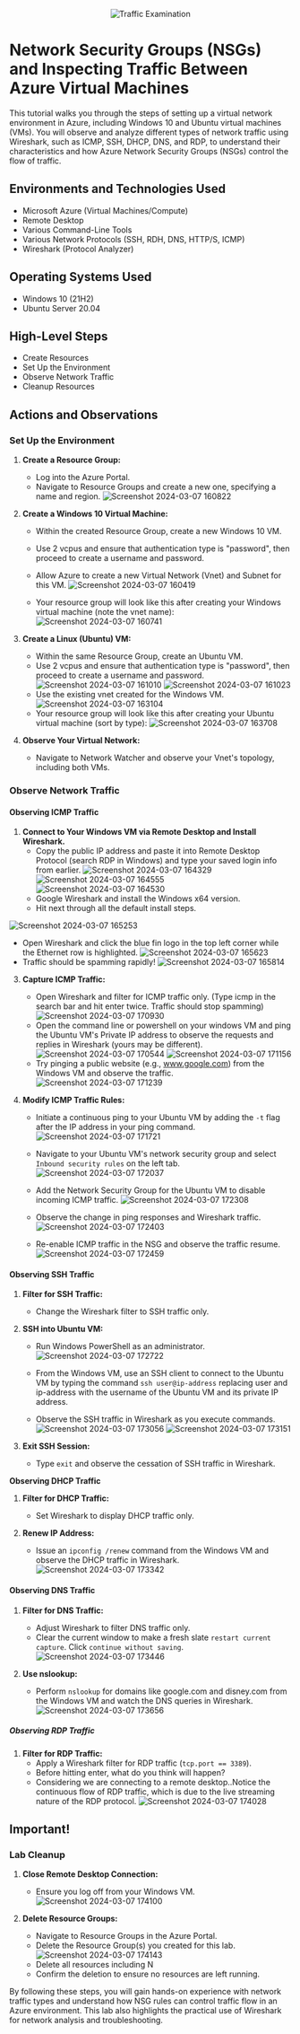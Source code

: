 <p align="center">
<img src="https://i.imgur.com/Ua7udoS.png" alt="Traffic Examination"/>
</p>

<h1>Network Security Groups (NSGs) and Inspecting Traffic Between Azure Virtual Machines</h1>
This tutorial walks you through the steps of setting up a virtual network environment in Azure, including Windows 10 and Ubuntu virtual machines (VMs). You will observe and analyze different types of network traffic using Wireshark, such as ICMP, SSH, DHCP, DNS, and RDP, to understand their characteristics and how Azure Network Security Groups (NSGs) control the flow of traffic.
<br />


<h2>Environments and Technologies Used</h2>

- Microsoft Azure (Virtual Machines/Compute)
- Remote Desktop
- Various Command-Line Tools
- Various Network Protocols (SSH, RDH, DNS, HTTP/S, ICMP)
- Wireshark (Protocol Analyzer)

<h2>Operating Systems Used </h2>

- Windows 10 (21H2)
- Ubuntu Server 20.04

<h2>High-Level Steps</h2>

- Create Resources
- Set Up the Environment
- Observe Network Traffic
- Cleanup Resources

<h2>Actions and Observations</h2>

### **Set Up the Environment**

1. **Create a Resource Group:**
   - Log into the Azure Portal.
   - Navigate to Resource Groups and create a new one, specifying a name and region.
![Screenshot 2024-03-07 160822](https://github.com/d-lowes/azure-network-protocols/assets/121920809/63d7eeb8-99a1-4790-9ce5-22a7ebf6f3f1)

2. **Create a Windows 10 Virtual Machine:**
   - Within the created Resource Group, create a new Windows 10 VM.
   - Use 2 vcpus and ensure that authentication type is "password", then proceed to create a username and password.
   - Allow Azure to create a new Virtual Network (Vnet) and Subnet for this VM.
![Screenshot 2024-03-07 160419](https://github.com/d-lowes/azure-network-protocols/assets/121920809/1b8505f0-b252-4f6d-9ceb-09b3b2a148d7)

   - Your resource group will look like this after creating your Windows virtual machine (note the vnet name):
![Screenshot 2024-03-07 160741](https://github.com/d-lowes/azure-network-protocols/assets/121920809/4d4b0e82-7807-464e-8e8f-0128abd1ddb5)

3. **Create a Linux (Ubuntu) VM:**
   - Within the same Resource Group, create an Ubuntu VM.
   - Use 2 vcpus and ensure that authentication type is "password", then proceed to create a username and password.
![Screenshot 2024-03-07 161010](https://github.com/d-lowes/azure-network-protocols/assets/121920809/13b45726-472a-46b1-9851-a21df934ca14)
![Screenshot 2024-03-07 161023](https://github.com/d-lowes/azure-network-protocols/assets/121920809/8fd302c8-d388-4b2c-a024-eafd6c41db0e)
   - Use the existing vnet created for the Windows VM.
![Screenshot 2024-03-07 163104](https://github.com/d-lowes/azure-network-protocols/assets/121920809/9906561e-e7c9-45ad-b74b-8ffcb7ebc07b)
   - Your resource group will look like this after creating your Ubuntu virtual machine (sort by type):
![Screenshot 2024-03-07 163708](https://github.com/d-lowes/azure-network-protocols/assets/121920809/db5e3d9f-d91c-40f6-ba9e-54e3eb2f5df2)


4. **Observe Your Virtual Network:**
   - Navigate to Network Watcher and observe your Vnet's topology, including both VMs.

### Observe Network Traffic


#### **Observing ICMP Traffic**

1. **Connect to Your Windows VM via Remote Desktop and Install Wireshark.**
   - Copy the public IP address and paste it into Remote Desktop Protocol (search RDP in Windows) and type your saved login info from earlier.
![Screenshot 2024-03-07 164329](https://github.com/d-lowes/azure-network-protocols/assets/121920809/20f6eb25-ab23-4ecf-89bf-b8a37e0e05d2)
![Screenshot 2024-03-07 164555](https://github.com/d-lowes/azure-network-protocols/assets/121920809/01be7c75-a24d-401f-b2be-afd174173e7d)
![Screenshot 2024-03-07 164530](https://github.com/d-lowes/azure-network-protocols/assets/121920809/60ac643d-57e7-44a2-8cc6-d362d43c401f)
   - Google Wireshark and install the Windows x64 version.
   - Hit next through all the default install steps.
     
![Screenshot 2024-03-07 165253](https://github.com/d-lowes/azure-network-protocols/assets/121920809/a7684171-0acc-4d52-be37-355c474d0b8a)
   - Open Wireshark and click the blue fin logo in the top left corner while the Ethernet row is highlighted.
![Screenshot 2024-03-07 165623](https://github.com/d-lowes/azure-network-protocols/assets/121920809/30d9f5ab-6c5d-46af-ab1f-a499e4a5c302)
   - Traffic should be spamming rapidly!
![Screenshot 2024-03-07 165814](https://github.com/d-lowes/azure-network-protocols/assets/121920809/11242b8e-af79-4437-aeaf-1212984dcdde)

3. **Capture ICMP Traffic:**
   - Open Wireshark and filter for ICMP traffic only. (Type icmp in the search bar and hit enter twice. Traffic should stop spamming)
   ![Screenshot 2024-03-07 170930](https://github.com/d-lowes/azure-network-protocols/assets/121920809/f816cc59-9e8f-49dd-9045-4929f30a456d)
   - Open the command line or powershell on your windows VM and ping the Ubuntu VM's Private IP address to observe the requests and replies in Wireshark (yours may be different).
![Screenshot 2024-03-07 170544](https://github.com/d-lowes/azure-network-protocols/assets/121920809/d6e5a842-7241-443c-bad4-a41e053e571b)
![Screenshot 2024-03-07 171156](https://github.com/d-lowes/azure-network-protocols/assets/121920809/197ac520-8329-4f34-b550-b9a08eb559cd)
   - Try pinging a public website (e.g., www.google.com) from the Windows VM and observe the traffic.
![Screenshot 2024-03-07 171239](https://github.com/d-lowes/azure-network-protocols/assets/121920809/bff9427b-d482-41c5-8b43-c1850d2e35d7)

4. **Modify ICMP Traffic Rules:**
   - Initiate a continuous ping to your Ubuntu VM by adding the `-t` flag after the IP address in your ping command.
![Screenshot 2024-03-07 171721](https://github.com/d-lowes/azure-network-protocols/assets/121920809/08d77870-fbb8-4868-ab02-6fe3e313d5c0)

   - Navigate to your Ubuntu VM's network security group and select `Inbound security rules` on the left tab.
![Screenshot 2024-03-07 172037](https://github.com/d-lowes/azure-network-protocols/assets/121920809/bd347f63-c37a-4cf8-a5c5-9f3ad6b170ed)

   - Add the Network Security Group for the Ubuntu VM to disable incoming ICMP traffic.
![Screenshot 2024-03-07 172308](https://github.com/d-lowes/azure-network-protocols/assets/121920809/a75abeec-c878-4f47-ae8b-c1b531385d3f)

   - Observe the change in ping responses and Wireshark traffic.
![Screenshot 2024-03-07 172403](https://github.com/d-lowes/azure-network-protocols/assets/121920809/350a4184-698d-42e3-a7c7-09b22e10b093)

   - Re-enable ICMP traffic in the NSG and observe the traffic resume.
![Screenshot 2024-03-07 172459](https://github.com/d-lowes/azure-network-protocols/assets/121920809/dca21fe4-3860-45a9-b632-ee9e7a7b4a76)

#### **Observing SSH Traffic**

1. **Filter for SSH Traffic:**
   - Change the Wireshark filter to SSH traffic only.

2. **SSH into Ubuntu VM:**
   - Run Windows PowerShell as an administrator.
![Screenshot 2024-03-07 172722](https://github.com/d-lowes/azure-network-protocols/assets/121920809/15e5c8fc-f10c-4ade-a00b-788e0e8f6a1f)

   - From the Windows VM, use an SSH client to connect to the Ubuntu VM by typing the command `ssh user@ip-address` replacing user and ip-address with the username of the Ubuntu VM and its private IP address.
   - Observe the SSH traffic in Wireshark as you execute commands.
![Screenshot 2024-03-07 173056](https://github.com/d-lowes/azure-network-protocols/assets/121920809/a8ad7817-7b9a-4820-8b2e-e13c6f23442b)
![Screenshot 2024-03-07 173151](https://github.com/d-lowes/azure-network-protocols/assets/121920809/7c7dbeec-3a29-46f3-b73a-8dc455c6b148)

3. **Exit SSH Session:**
   - Type `exit` and observe the cessation of SSH traffic in Wireshark.

**Observing DHCP Traffic**

1. **Filter for DHCP Traffic:**
   - Set Wireshark to display DHCP traffic only.

2. **Renew IP Address:**
   - Issue an `ipconfig /renew` command from the Windows VM and observe the DHCP traffic in Wireshark.
![Screenshot 2024-03-07 173342](https://github.com/d-lowes/azure-network-protocols/assets/121920809/a931a5cb-b8e6-49e6-8e94-b52459e0538c)

#### **Observing DNS Traffic**

1. **Filter for DNS Traffic:**
   - Adjust Wireshark to filter DNS traffic only.
   - Clear the current window to make a fresh slate `restart current capture`. Click `continue without saving`.
![Screenshot 2024-03-07 173446](https://github.com/d-lowes/azure-network-protocols/assets/121920809/cc507d5e-3acf-4f15-b868-77202260f790)

2. **Use nslookup:**
   - Perform `nslookup` for domains like google.com and disney.com from the Windows VM and watch the DNS queries in Wireshark.
![Screenshot 2024-03-07 173656](https://github.com/d-lowes/azure-network-protocols/assets/121920809/a67af9f7-b6e2-4818-807e-355614603ce0)

##### **Observing RDP Traffic**

1. **Filter for RDP Traffic:**
   - Apply a Wireshark filter for RDP traffic (`tcp.port == 3389`).
   - Before hitting enter, what do you think will happen?
   - Considering we are connecting to a remote desktop..Notice the continuous flow of RDP traffic, which is due to the live streaming nature of the RDP protocol.
![Screenshot 2024-03-07 174028](https://github.com/d-lowes/azure-network-protocols/assets/121920809/415501bd-13ad-4436-938c-04343d425813)

## Important!
### Lab Cleanup

1. **Close Remote Desktop Connection:**
   - Ensure you log off from your Windows VM.
![Screenshot 2024-03-07 174100](https://github.com/d-lowes/azure-network-protocols/assets/121920809/a9c044bd-b992-4cdf-bea6-67673bf463cd)

2. **Delete Resource Groups:**
   - Navigate to Resource Groups in the Azure Portal.
   - Delete the Resource Group(s) you created for this lab.
![Screenshot 2024-03-07 174143](https://github.com/d-lowes/azure-network-protocols/assets/121920809/6f0d1b75-7365-41f3-82d1-78a20b09272a)
   - Delete all resources including N
   - Confirm the deletion to ensure no resources are left running.

By following these steps, you will gain hands-on experience with network traffic types and understand how NSG rules can control traffic flow in an Azure environment. This lab also highlights the practical use of Wireshark for network analysis and troubleshooting.
